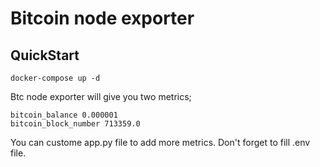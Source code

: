 # Bitcoin node exporter

## QuickStart

```
docker-compose up -d
```

Btc node exporter will give you two metrics;

```
bitcoin_balance 0.000001
bitcoin_block_number 713359.0
```


You can custome app.py file to add more metrics.
Don't forget to fill .env file.





